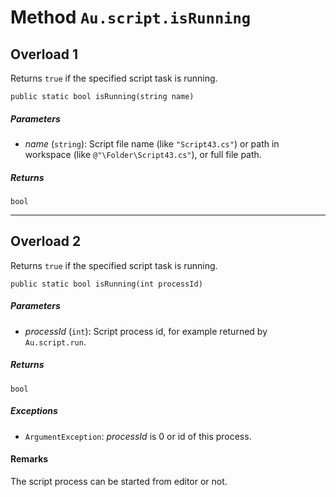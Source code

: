 # Method `Au.script.isRunning`

## Overload 1

Returns `true` if the specified script task is running.

```
public static bool isRunning(string name)
```

##### Parameters

- *name*  (`string`):
    Script file name (like `"Script43.cs"`) or path in workspace (like `@"\Folder\Script43.cs"`), or full file path.

##### Returns

`bool`

* * *

## Overload 2

Returns `true` if the specified script task is running.

```
public static bool isRunning(int processId)
```

##### Parameters

- *processId*  (`int`):
    Script process id, for example returned by `Au.script.run`.

##### Returns

`bool`

##### Exceptions

- `ArgumentException`:
    *processId* is 0 or id of this process.

#### Remarks

The script process can be started from editor or not.